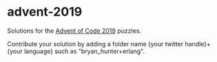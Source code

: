 # advent-2019
Solutions for the [Advent of Code 2019](https://adventofcode.com/2019) puzzles.

Contribute your solution by adding a folder name {your twitter handle}+{your language} such as "bryan_hunter+erlang".
